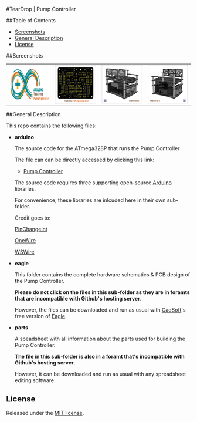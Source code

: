 #TearDrop | Pump Controller

##Table of Contents

* [Screenshots](#screenshots)
* [General Description](#general-description)
* [License](#license)


##Screenshots

<table>
	<tr>
		<td align="center" width=25% >
			<a href="https://raw.githubusercontent.com/nadavmatalon/TearDrop_Pump_Controller/master/images/TDPC_Arduino.jpg">
				<img src="images/TDPC_Arduino.jpg" height="105px" />
			</a>
		</td>
		<td align="center" width=25% >
			<a href="https://raw.githubusercontent.com/nadavmatalon/TearDrop_Pump_Controller/master/images/TDPC_PCB.jpg">
				<img src="images/TDPC_PCB.jpg" height="105px" />
			</a>
		</td>
		<td align="center" width=25% >
			<a href="https://raw.githubusercontent.com/nadavmatalon/TearDrop_Pump_Controller/master/images/TearDrop_1.jpg">
				<img src="images/TearDrop_1.jpg" height="105px" />
			</a>
		</td>
		<td align="center" width=25% >
			<a href="https://raw.githubusercontent.com/nadavmatalon/TearDrop_Pump_Controller/master/images/TearDrop_2.jpg">
				<img src="images/TearDrop_2.jpg" height="105px" />
			</a>
		</td>
	</tr>
</table>


##General Description

This repo contains the following files:

* __arduino__

    The source code for the ATmega328P that runs the Pump Controller 

    The file can can be directly accessed by clicking this link:

    * [Pump Controller](arduino/TearDrop_Pump_Controller/TearDrop_Pump_Controller.ino)

	The source code requires three supporting open-source [Arduino](http://www.arduino.cc/) libraries.

	For convenience, these libraries are inlcuded here in their own sub-folder.

	Credit goes to:

	[PinChangeInt](http://playground.arduino.cc/Main/PinChangeInt)

	[OneWire](https://github.com/ntruchsess/arduino-OneWire/tree/master)

	[WSWire](https://github.com/steamfire/WSWireLib)


* __eagle__

    This folder contains the complete hardware schematics & PCB design of the Pump Controller.

    __Please do not click on the files in this sub-folder as they are in foramts that 
    are incompatible with Github's hosting server__.

    However, the files can be downloaded and run as usual with [CadSoft](http://www.cadsoftusa.com/?language=en)'s 
    free version of [Eagle](http://www.cadsoftusa.com/download-eagle/freeware/).


* __parts__

	A speadsheet with all information about the parts used for building the Pump Controller.

	__The file in this sub-folder is also in a foramt that's incompatible with Github's hosting server__.

    However, it can be downloaded and run as usual with any spreadsheet editing software.






##  License

<p>Released under the <a href="http://www.opensource.org/licenses/MIT">MIT license</a>.</p>

